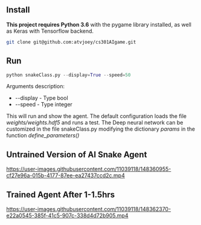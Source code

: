 ## Install
**This project requires Python 3.6** 
with the pygame library installed, as well as Keras with Tensorflow backend.
```bash
git clone git@github.com:atvjoey/cs301AIgame.git
```

## Run
```python
python snakeClass.py --display=True --speed=50
```
Arguments description:

- --display - Type bool
- --speed - Type integer

This will run and show the agent. The default configuration loads the file *weights/weights.hdf5* and runs a test.
The Deep neural network can be customized in the file snakeClass.py modifying the dictionary *params* in the function *define_parameters()*

## Untrained Version of AI Snake Agent
https://user-images.githubusercontent.com/11039118/148360955-cf27e96a-015b-4177-87ee-ea27437ccd2c.mp4

## Trained Agent After 1-1.5hrs
https://user-images.githubusercontent.com/11039118/148362370-e22a0545-385f-41c5-907c-338d4d72b905.mp4
